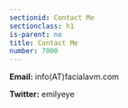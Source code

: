 ```yaml
---
sectionid: Contact Me
sectionclass: h1
is-parent: no
title: Contact Me
number: 7000
---
```

<b>Email:</b> info(AT)facialavm.com

<b>Twitter:</b> emilyeye
